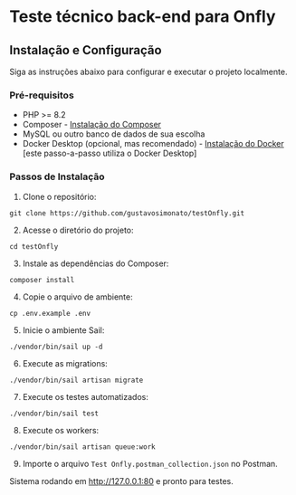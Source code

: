 # Teste técnico back-end para Onfly

## Instalação e Configuração

Siga as instruções abaixo para configurar e executar o projeto localmente.

### Pré-requisitos

- PHP >= 8.2
- Composer - [Instalação do Composer](https://getcomposer.org/download/)
- MySQL ou outro banco de dados de sua escolha
- Docker Desktop (opcional, mas recomendado) - [Instalação do Docker](https://www.docker.com/products/docker-desktop)
  [este passo-a-passo utiliza o Docker Desktop]

### Passos de Instalação

1. Clone o repositório:

```
git clone https://github.com/gustavosimonato/testOnfly.git
```

2. Acesse o diretório do projeto:

```
cd testOnfly
```

3. Instale as dependências do Composer:

```
composer install
```

4. Copie o arquivo de ambiente:

```
cp .env.example .env
```

5. Inicie o ambiente Sail:

```
./vendor/bin/sail up -d
```

6. Execute as migrations:

```
./vendor/bin/sail artisan migrate
```

7. Execute os testes automatizados:

```
./vendor/bin/sail test
```

8. Execute os workers:

```
./vendor/bin/sail artisan queue:work
```

9. Importe o arquivo `Test Onfly.postman_collection.json` no Postman.

Sistema rodando em http://127.0.0.1:80 e pronto para testes.
